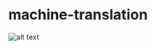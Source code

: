 # machine-translation

![alt text](http://s8.picofile.com/file/8348283550/Screenshot_from_2019_01_09_01_08_25.png)

